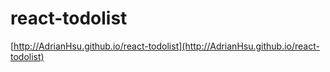 # react-todolist

[http://AdrianHsu.github.io/react-todolist](http://AdrianHsu.github.io/react-todolist)
